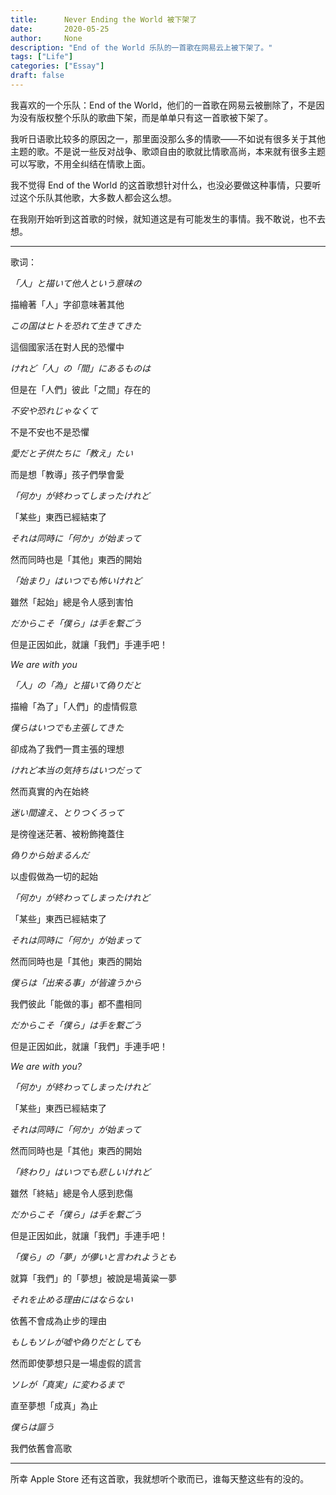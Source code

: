```yaml
---
title:      Never Ending the World 被下架了
date:       2020-05-25
author:     None
description: "End of the World 乐队的一首歌在网易云上被下架了。"
tags: ["Life"]
categories: ["Essay"]
draft: false
---
```




我喜欢的一个乐队：End of the World，他们的一首歌在网易云被删除了，不是因为没有版权整个乐队的歌曲下架，而是单单只有这一首歌被下架了。

我听日语歌比较多的原因之一，那里面没那么多的情歌——不如说有很多关于其他主题的歌。不是说一些反对战争、歌颂自由的歌就比情歌高尚，本来就有很多主题可以写歌，不用全纠结在情歌上面。

我不觉得 End of the World 的这首歌想针对什么，也没必要做这种事情，只要听过这个乐队其他歌，大多数人都会这么想。

在我刚开始听到这首歌的时候，就知道这是有可能发生的事情。我不敢说，也不去想。

---

歌词：



*「人」と描いて他人という意味の*

描繪著「人」字卻意味著其他

*この国はヒトを恐れて生きてきた*

這個國家活在對人民的恐懼中

*けれど「人」の「間」にあるものは*

但是在「人們」彼此「之間」存在的

*不安や恐れじゃなくて*

不是不安也不是恐懼

*愛だと子供たちに「教え」たい*

而是想「教導」孩子們學會愛

*「何か」が終わってしまったけれど*

「某些」東西已經結束了

*それは同時に「何か」が始まって*

然而同時也是「其他」東西的開始

*「始まり」はいつでも怖いけれど*

雖然「起始」總是令人感到害怕

*だからこそ「僕ら」は手を繋ごう*

但是正因如此，就讓「我們」手連手吧！

*We are with you*

*「人」の「為」と描いて偽りだと*

描繪「為了」「人們」的虛情假意

*僕らはいつでも主張してきた*

卻成為了我們一貫主張的理想

*けれど本当の気持ちはいつだって*

然而真實的內在始終

*迷い間違え、とりつくろって*

是徬徨迷茫著、被粉飾掩蓋住

*偽りから始まるんだ*

以虛假做為一切的起始

*「何か」が終わってしまったけれど*

「某些」東西已經結束了

*それは同時に「何か」が始まって*

然而同時也是「其他」東西的開始

*僕らは「出来る事」が皆違うから*

我們彼此「能做的事」都不盡相同

*だからこそ「僕ら」は手を繋ごう*

但是正因如此，就讓「我們」手連手吧！

*We are with you?*

*「何か」が終わってしまったけれど*

「某些」東西已經結束了

*それは同時に「何か」が始まって*

然而同時也是「其他」東西的開始

*「終わり」はいつでも悲しいけれど*

雖然「終結」總是令人感到悲傷

*だからこそ「僕ら」は手を繋ごう*

但是正因如此，就讓「我們」手連手吧！

*「僕ら」の「夢」が儚いと言われようとも*

就算「我們」的「夢想」被說是場黃粱一夢

*それを止める理由にはならない*

依舊不會成為止步的理由

*もしもソレが嘘や偽りだとしても*

然而即使夢想只是一場虛假的謊言

*ソレが「真実」に変わるまで*

直至夢想「成真」為止

*僕らは謳う*

我們依舊會高歌

---

所幸 Apple Store 还有这首歌，我就想听个歌而已，谁每天整这些有的没的。